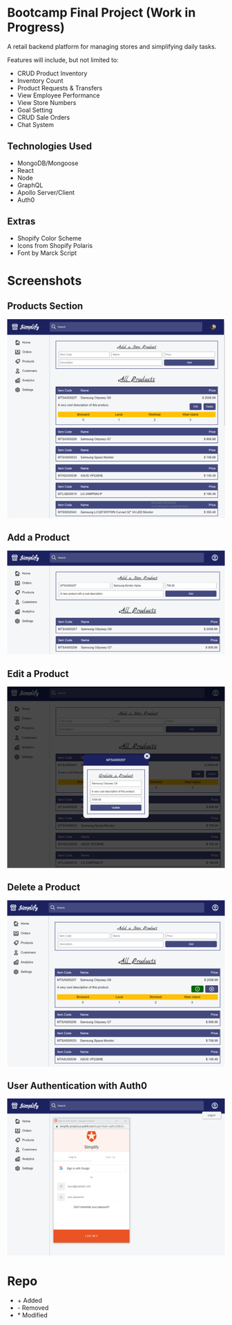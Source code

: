 # Bootcamp Final Project (Work in Progress)

A retail backend platform for managing stores and simplifying daily tasks.

Features will include, but not limited to:
<ul>
  <li>CRUD Product Inventory</li>
  <li>Inventory Count</li>
  <li>Product Requests & Transfers</li>
  <li>View Employee Performance</li>
  <li>View Store Numbers</li>
  <li>Goal Setting</li>
  <li>CRUD Sale Orders</li>
  <li>Chat System</li>
</ul>

## Technologies Used

<ul>
  <li>MongoDB/Mongoose</li>
  <li>React</li>
  <li>Node</li>
  <li>GraphQL</li>
  <li>Apollo Server/Client</li>
  <li>Auth0</li>
</ul>


## Extras
<ul>
  <li>Shopify Color Scheme</li>
  <li>Icons from Shopify Polaris</li>
  <li>Font by Marck Script</li>
</ul>

# Screenshots

## Products Section
<img src='./screenshots/products.PNG'>

## Add a Product
<img src='./screenshots/add-a-product.PNG'>

## Edit a Product
<img src='./screenshots/edit-a-product.PNG'>

## Delete a Product
<img src='./screenshots/delete-a-product.PNG'>

## User Authentication with Auth0
<img src='./screenshots/auth0.PNG'>

# Repo

<ul>
<li>+ Added</li>
<li>- Removed</li>
<li>* Modified</li>
</ul>
